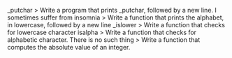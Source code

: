 _putchar > Write a program that prints _putchar, followed by a new line.
I sometimes suffer from insomnia > Write a function that prints the alphabet, in lowercase, followed by a new line
_islower > Write a function that checks for lowercase character
isalpha > Write a function that checks for alphabetic character.
There is no such thing > Write a function that computes the absolute value of an integer.


